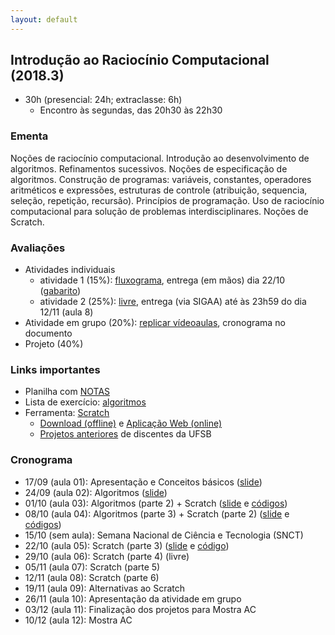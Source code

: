 ```yaml
---
layout: default
---
```


## Introdução ao Raciocínio Computacional (2018.3)
+ 30h (presencial: 24h; extraclasse: 6h)
  + Encontro às segundas, das 20h30 às 22h30

### Ementa
Noções de raciocínio computacional. Introdução ao desenvolvimento de algoritmos. Refinamentos sucessivos. Noções de especificação de algoritmos. Construção de programas: variáveis, constantes, operadores aritméticos e expressões, estruturas de controle (atribuição, sequencia, seleção, repetição, recursão). Princípios de programação. Uso de raciocínio computacional para solução de problemas interdisciplinares. Noções de Scratch.

### Avaliações
+ Atividades individuais
  + atividade 1 (15%): [fluxograma](https://www.dropbox.com/s/fikh05d262820d1/At%20Av%20individual%201.pdf?dl=0), entrega (em mãos) dia 22/10 ([gabarito](https://www.dropbox.com/s/fmib981ewx7cjyh/At%20Av%20individual%201%20-%20Gabarito.pdf?dl=0))
  + atividade 2 (25%): [livre](https://www.dropbox.com/s/cyt9jvwdxuzo5pn/At%20Av%20individual%202.pdf?dl=0), entrega (via SIGAA) até às 23h59 do dia 12/11 (aula 8)
+ Atividade em grupo (20%): [replicar vídeoaulas](https://www.dropbox.com/s/psffpnm20rxkssh/At%20Av%20grupo.pdf?dl=0), cronograma no documento
+ Projeto (40%)

### Links importantes
+ Planilha com [NOTAS](https://drive.google.com/open?id=1Sc0oq9nkk7W4k7kpGM4_W2E8p9cT7pazw2Wu6JicqTE)
+ Lista de exercício: [algoritmos](https://www.dropbox.com/s/j3xloghbag8c7a3/Lista%2001%20-%20algoritmos.pdf?dl=0)
+ Ferramenta: [Scratch](https://scratch.mit.edu/)
  + [Download (offline)](https://scratch.mit.edu/download) e [Aplicação Web (online)](https://scratch.mit.edu/projects/editor/?tip_bar=home)
  + [Projetos anteriores](https://scratch.mit.edu/search/projects?q=ufsb) de discentes da UFSB

### Cronograma
+ 17/09 (aula 01): Apresentação e Conceitos básicos ([slide](https://www.dropbox.com/s/7o1ij6nzjhadet0/_Aula01.pdf?dl=0))
+ 24/09 (aula 02): Algoritmos ([slide](https://www.dropbox.com/s/fpc4tengu7f628x/_Aula02.pdf?dl=0))
+ 01/10 (aula 03): Algoritmos (parte 2) + Scratch ([slide](https://www.dropbox.com/s/t2agclw26usmxec/_Aula03.pdf?dl=0) e [códigos](https://www.dropbox.com/s/rt05r6s3zzr5s2x/aula%2003.rar?dl=0))
+ 08/10 (aula 04): Algoritmos (parte 3) + Scratch (parte 2) ([slide](https://www.dropbox.com/s/lpj4dr2t4g0idpt/_Aula04.pdf?dl=0) e [códigos](https://www.dropbox.com/s/motk9beui1re9sr/aula%2004.rar?dl=0))
+ 15/10 (sem aula): Semana Nacional de Ciência e Tecnologia (SNCT)
+ 22/10 (aula 05): Scratch (parte 3) ([slide](https://www.dropbox.com/s/v9179z4hzgfhk96/_Aula05.pdf?dl=0) e [código](https://www.dropbox.com/s/v8006867sdzz1bh/aula%2005.rar?dl=0))
+ 29/10 (aula 06): Scratch (parte 4) (livre)
+ 05/11 (aula 07): Scratch (parte 5) 
+ 12/11 (aula 08): Scratch (parte 6) 
+ 19/11 (aula 09): Alternativas ao Scratch
+ 26/11 (aula 10): Apresentação da atividade em grupo
+ 03/12 (aula 11): Finalização dos projetos para Mostra AC
+ 10/12 (aula 12): Mostra AC
